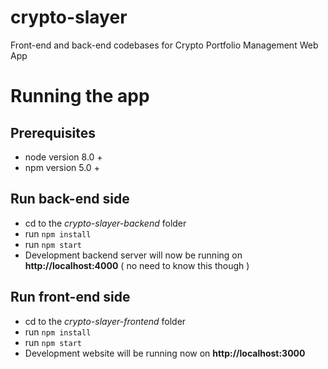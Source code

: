 # crypto-slayer
Front-end and back-end codebases for Crypto Portfolio Management Web App

# Running the app
## Prerequisites
* node version 8.0 +
* npm version 5.0 +
## Run back-end side
* cd to the _crypto-slayer-backend_ folder
* run `npm install`
* run `npm start`
* Development backend server will now be running on **http://localhost:4000** ( no need to know this though )
## Run front-end side
* cd to the _crypto-slayer-frontend_ folder
* run `npm install`
* run `npm start`
* Development website will be running now on **http://localhost:3000**
